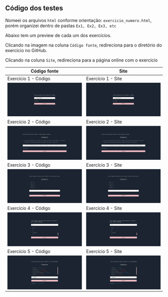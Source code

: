## Código dos testes

Nomeei os arquivos `html` conforme orientação: `exercicio_numero.html`, porém organizei dentro de pastas `Ex1, Ex2, Ex3, etc`

Abaixo tem um preview de cada um dos exercícios.

Clicando na imagem na coluna `Código fonte`, redireciona para o diretório do exercício no GitHub.

Clicando na coluna `Site`, redireciona para a página online com o exercício


| Código fonte                                     | Site                                              |
| ------------------------------------------------ | ------------------------------------------------- |
| Exercício 1 - Código                             | Exercício 1 - Site                                |
| [![Preview][Ex1-preview]][Ex1-source]            | [![Preview][Ex1-preview]][Ex1-demo]               |
| Exercício 2 - Código                             | Exercício 2 - Site                                |
| [![Preview][Ex2-preview]][Ex2-source]            | [![Preview][Ex2-preview]][Ex2-demo]               |
| Exercício 3 - Código                             | Exercício 3 - Site                                |
| [![Preview][Ex3-preview]][Ex3-source]            | [![Preview][Ex3-preview]][Ex3-demo]               |
| Exercício 4 - Código                             | Exercício 4 - Site                                |
| [![Preview][Ex4-preview]][Ex4-source]            | [![Preview][Ex4-preview]][Ex4-demo]               |
| Exercício 5 - Código                             | Exercício 5 - Site                                |
| [![Preview][Ex5-preview]][Ex5-source]            | [![Preview][Ex5-preview]][Ex5-demo]               |



<!-- Markdown -->

[Ex1-preview]: ./Ex1/public/preview.png
[Ex1-demo]: https://teste-siimp.vercel.app/Ex1/exercicio_1.html
[Ex1-source]: https://github.com/SilasRodrigues19/SIIMP/tree/main/Ex1


[Ex2-preview]: ./Ex2/public/preview.png
[Ex2-demo]: https://teste-siimp.vercel.app/Ex2/exercicio_2.html
[Ex2-source]: https://github.com/SilasRodrigues19/SIIMP/tree/main/Ex2


[Ex3-preview]: ./Ex3/public/preview.png
[Ex3-demo]: https://teste-siimp.vercel.app/Ex3/exercicio_3.html
[Ex3-source]: https://github.com/SilasRodrigues19/SIIMP/tree/main/Ex3


[Ex4-preview]: ./Ex4/public/preview.png
[Ex4-demo]: https://teste-siimp.vercel.app/Ex4/exercicio_4.html
[Ex4-source]: https://github.com/SilasRodrigues19/SIIMP/tree/main/Ex4


[Ex5-preview]: ./Ex5/public/preview.png
[Ex5-demo]: https://teste-siimp.vercel.app/Ex5/exercicio_5.html
[Ex5-source]: https://github.com/SilasRodrigues19/SIIMP/tree/main/Ex5